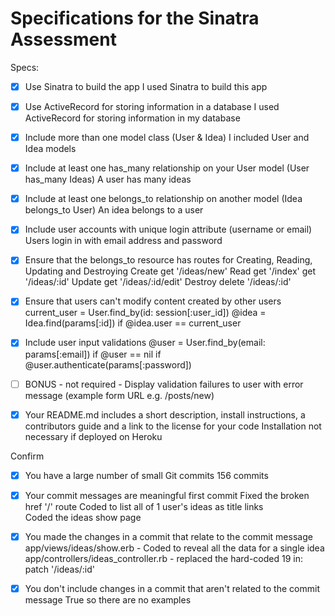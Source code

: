 # Specifications for the Sinatra Assessment

Specs:
- [x] Use Sinatra to build the app
    I used Sinatra to build this app

- [x] Use ActiveRecord for storing information in a database
    I used ActiveRecord for storing information in my database

- [x] Include more than one model class (User & Idea)
    I included User and Idea models

- [x] Include at least one has_many relationship on your User model (User has_many Ideas)
    A user has many ideas
    
- [x] Include at least one belongs_to relationship on another model (Idea belongs_to User)
    An idea belongs to a user

- [x] Include user accounts with unique login attribute (username or email)
    Users login in with email address and password

- [x] Ensure that the belongs_to resource has routes for Creating, Reading, Updating and Destroying
    Create  get '/ideas/new'
    Read    get '/index'
            get '/ideas/:id'
    Update  get '/ideas/:id/edit'
    Destroy delete '/ideas/:id'

- [x] Ensure that users can't modify content created by other users
    current_user = User.find_by(id: session[:user_id])
    @idea = Idea.find(params[:id])
    if @idea.user == current_user

- [x] Include user input validations
    @user = User.find_by(email: params[:email])
    if @user == nil
    if @user.authenticate(params[:password])


- [ ] BONUS - not required - Display validation failures to user with error message (example form URL e.g. /posts/new)


- [x] Your README.md includes a short description, install instructions, a contributors guide and a link to the license for your code
    Installation not necessary if deployed on Heroku

Confirm
- [x] You have a large number of small Git commits
    156 commits

- [x] Your commit messages are meaningful
    first commit
    Fixed the broken href '/' route
    Coded to list all of 1 user's ideas as title links    
    Coded the ideas show page

- [x] You made the changes in a commit that relate to the commit message
    app/views/ideas/show.erb
        - Coded to reveal all the data for a single idea
    app/controllers/ideas_controller.rb
        - replaced the hard-coded 19 in: patch '/ideas/:id'

- [x] You don't include changes in a commit that aren't related to the commit message
    True so there are no examples
